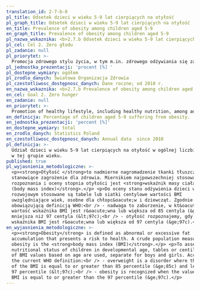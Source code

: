 ```yaml
---
translation_id: 2-7-b-0
pl_title: Odsetek dzieci w wieku 5-9 lat cierpiących na otyłość
pl_graph_title: Odsetek dzieci w wieku 5-9 lat cierpiących na otyłość
en_title: Prevalence of obesity among children aged 5-9
en_graph_title: Prevalence of obesity among children aged 5-9
pl_nazwa_wskaznika: <b>2.7.b Odsetek dzieci w wieku 5-9 lat cierpiących na otyłość</b>
pl_cel: Cel 2. Zero głodu
pl_zadanie: null
pl_priorytet: >-
  Promocja zdrowego stylu życia, w tym m.in. zdrowego odżywiania się zarówno wśród dorosłych, jak i dzieci (zmniejszenie odsetka osób z nadwagą i otyłością)
pl_jednostka_prezentacji: 'procent [%] '
pl_dostepne_wymiary: ogółem
pl_zrodlo_danych: Światowa Organizacja Zdrowia
pl_czestotliwosc_dostępnosc_danych: Dane roczne; od 2010 r.
en_nazwa_wskaznika: <b>2.7.b Prevalence of obesity among children aged 5-9</b>
en_cel: Goal 2. Zero hunger
en_zadanie: null
en_priorytet: >-
  Promotion of healthy lifestyle, including healthy nutrition, among adults and children (decrease in proportion of persons with overweight and obesity)
en_definicja: Percentage of children aged 5-9 suffering from obesity.
en_jednostka_prezentacji: 'percent [%]'
en_dostepne_wymiary: total
en_zrodlo_danych: Statistics Poland
en_czestotliwosc_dostępnosc_danych: Annual data  since 2010
pl_definicja: >-
  Udział dzieci w wieku 5-9 lat cierpiących na otyłość w ogólnej liczbie dzieci
  w tej grupie wieku.
published: true
pl_wyjasnienia_metodologiczne: >-
  <p><strong>Otyłość </strong>to nadmierne nagromadzenie tkanki tłuszczowej,
  stanowiące zagrożenie dla zdrowia. Miernikiem najpowszechniej stosowanym do
  rozpoznania i oceny stopnia otyłości jest <strong>wskaźnik masy ciała BMI
  (body mass index)</strong>.</p> <p>Do oceny stanu odżywienia dzieci w wieku
  rozwojowym stosowane są tabele lub siatki centylowe wartości BMI
  uwzględniające wiek, osobne dla chłopc&oacute;w i dziewcząt. Zgodnie z
  obowiązującą definicją WHO:<br /> - nadwaga to zaburzenie, w kt&oacute;rym
  wartość wskaźnika BMI jest r&oacute;wna lub większa od 85 centyla (&ge;85c), a
  mniejsza niż 97 centyla (&lt;97c);<br /> - otyłość rozpoznajemy, gdy wartość
  wskaźnika BMI jest r&oacute;wna lub większa od 97 centyla (&ge;97c).</p>
en_wyjasnienia_metodologiczne: >-
  <p><strong>Obesity</strong> is defined as abnormal or excessive fat
  accumulation that presents a risk to health. A crude population measure of
  obesity is the <strong>body mass index (BMI)</strong>.</p> <p>To assess the
  nutritional status of children in developmental age, tables or centile grids
  of BMI values based on age are used, separate for boys and girls. According to
  the current WHO definition:<br /> - overweight is a disorder where the value
  of the BMI is equal to or greater than 85 percentile (&ge;85c) and less than
  97 percentile (&lt;97c);<br /> - obesity is recognized when the value of the
  BMI is equal to or greater than the 97 percentile (&ge;97c).</p>
---
```

